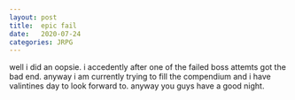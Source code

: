 ```yaml
---
layout: post
title:	epic fail
date:   2020-07-24
categories: JRPG
---
```

well i did an oopsie. i accedently after one of the failed boss attemts got the bad end. anyway i am currently trying to fill the compendium and i have valintines day to look forward to. anyway you guys have a good night. 
